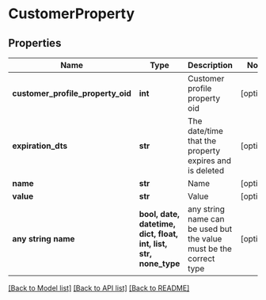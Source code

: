 # CustomerProperty


## Properties
Name | Type | Description | Notes
------------ | ------------- | ------------- | -------------
**customer_profile_property_oid** | **int** | Customer profile property oid | [optional] 
**expiration_dts** | **str** | The date/time that the property expires and is deleted | [optional] 
**name** | **str** | Name | [optional] 
**value** | **str** | Value | [optional] 
**any string name** | **bool, date, datetime, dict, float, int, list, str, none_type** | any string name can be used but the value must be the correct type | [optional]

[[Back to Model list]](../README.md#documentation-for-models) [[Back to API list]](../README.md#documentation-for-api-endpoints) [[Back to README]](../README.md)



